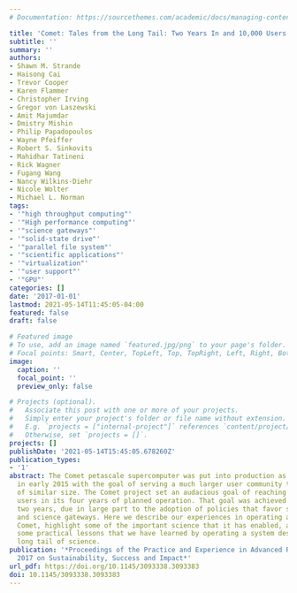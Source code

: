 ```yaml
---
# Documentation: https://sourcethemes.com/academic/docs/managing-content/

title: 'Comet: Tales from the Long Tail: Two Years In and 10,000 Users Later'
subtitle: ''
summary: ''
authors:
- Shawn M. Strande
- Haisong Cai
- Trevor Cooper
- Karen Flammer
- Christopher Irving
- Gregor von Laszewski
- Amit Majumdar
- Dmistry Mishin
- Philip Papadopoulos
- Wayne Pfeiffer
- Robert S. Sinkovits
- Mahidhar Tatineni
- Rick Wagner
- Fugang Wang
- Nancy Wilkins-Diehr
- Nicole Wolter
- Michael L. Norman
tags:
- '"high throughput computing"'
- '"High performance computing"'
- '"science gateways"'
- '"solid-state drive"'
- '"parallel file system"'
- '"scientific applications"'
- '"virtualization"'
- '"user support"'
- '"GPU"'
categories: []
date: '2017-01-01'
lastmod: 2021-05-14T11:45:05-04:00
featured: false
draft: false

# Featured image
# To use, add an image named `featured.jpg/png` to your page's folder.
# Focal points: Smart, Center, TopLeft, Top, TopRight, Left, Right, BottomLeft, Bottom, BottomRight.
image:
  caption: ''
  focal_point: ''
  preview_only: false

# Projects (optional).
#   Associate this post with one or more of your projects.
#   Simply enter your project's folder or file name without extension.
#   E.g. `projects = ["internal-project"]` references `content/project/deep-learning/index.md`.
#   Otherwise, set `projects = []`.
projects: []
publishDate: '2021-05-14T15:45:05.678260Z'
publication_types:
- '1'
abstract: The Comet petascale supercomputer was put into production as an XSEDE resource
  in early 2015 with the goal of serving a much larger user community than HPC systems
  of similar size. The Comet project set an audacious goal of reaching over 10,000
  users in its four years of planned operation. That goal was achieved in less than
  two years, due in large part to the adoption of policies that favor smaller allocations
  and science gateways. Here we describe our experiences in operating and supporting
  Comet, highlight some of the important science that it has enabled, and provide
  some practical lessons that we have learned by operating a system designed for the
  long tail of science.
publication: '*Proceedings of the Practice and Experience in Advanced Research Computing
  2017 on Sustainability, Success and Impact*'
url_pdf: https://doi.org/10.1145/3093338.3093383
doi: 10.1145/3093338.3093383
---
```

